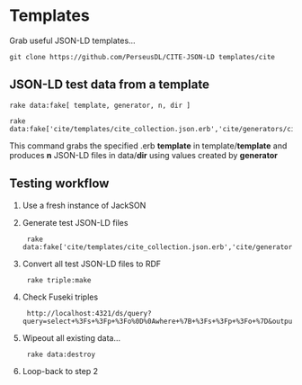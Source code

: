 # Templates
Grab useful JSON-LD templates...

	git clone https://github.com/PerseusDL/CITE-JSON-LD templates/cite

## JSON-LD test data from a template
	rake data:fake[ template, generator, n, dir ]

	rake data:fake['cite/templates/cite_collection.json.erb','cite/generators/cite_collection.rb',10,'test']

This command grabs the specified .erb **template** in template/**template** and produces **n** JSON-LD files in data/**dir** using values created by **generator**

## Testing workflow
1. Use a fresh instance of JackSON
2. Generate test JSON-LD files

		rake data:fake['cite/templates/cite_collection.json.erb','cite/generators/cite_collection.rb',10,'test']

3. Convert all test JSON-LD files to RDF

		rake triple:make

4. Check Fuseki triples

		http://localhost:4321/ds/query?query=select+%3Fs+%3Fp+%3Fo%0D%0Awhere+%7B+%3Fs+%3Fp+%3Fo+%7D&output=text&stylesheet=
	
5. Wipeout all existing data...

		rake data:destroy

6. Loop-back to step 2